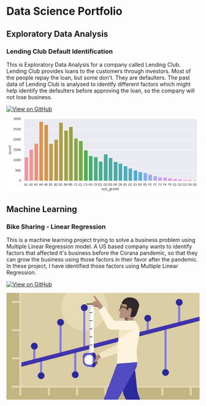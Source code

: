 # Data Science Portfolio

## Exploratory Data Analysis
### Lending Club Default Identification

This is Exploratory Data Analysis for a company called Lending Club. Lending Club provides loans to the customers through investors. Most of the people repay the loan, but some don't. They are defaulters. The past data of Lending Club is analysed to identify different factors which might help identify the defaulters before approving the loan, so the company will not lose business.

[![View on GitHub](https://img.shields.io/badge/GitHub-View_on_GitHub-blue?logo=GitHub)](https://github.com/khyatidesai09/LendingClubCaseStudy)

![Case Study Related Image](./assets/img/sub_grade_univariate_categorical_1.png)

## Machine Learning
### Bike Sharing - Linear Regression

This is a machine learning project trying to solve a business problem using Multiple Linear Regression model. A US based company wants to identify factors that affected it's business before the Corana pandemic, so that they can grow the business using those factors in their favor after the pandemic. In these project, I have identified those factors using Multiple Linear Regression.

[![View on GitHub](https://img.shields.io/badge/GitHub-View_on_GitHub-blue?logo=GitHub)](https://github.com/khyatidesai09/Bike-Sharing)

![Case Study Related Image](./assets/img/Linear_Regression_Image_for_Portfolio.jpg)
